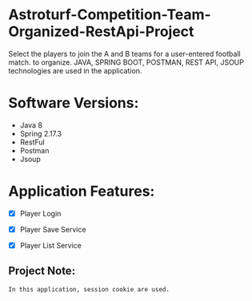 # Astroturf-Competition-Team-Organized-RestApi-Project
<p> 
Select the players to join the A and B teams for a user-entered football match.
to organize.
JAVA, SPRING BOOT, POSTMAN, REST API, JSOUP technologies are used in the application.
</p>

# Software Versions:
- Java 8
- Spring 2.17.3
- RestFul
- Postman
- Jsoup
   
# Application Features:
- [x] Player Login
- [x] Player Save Service
- [x] Player List Service


## Project Note:
```
In this application, session cookie are used.
```

